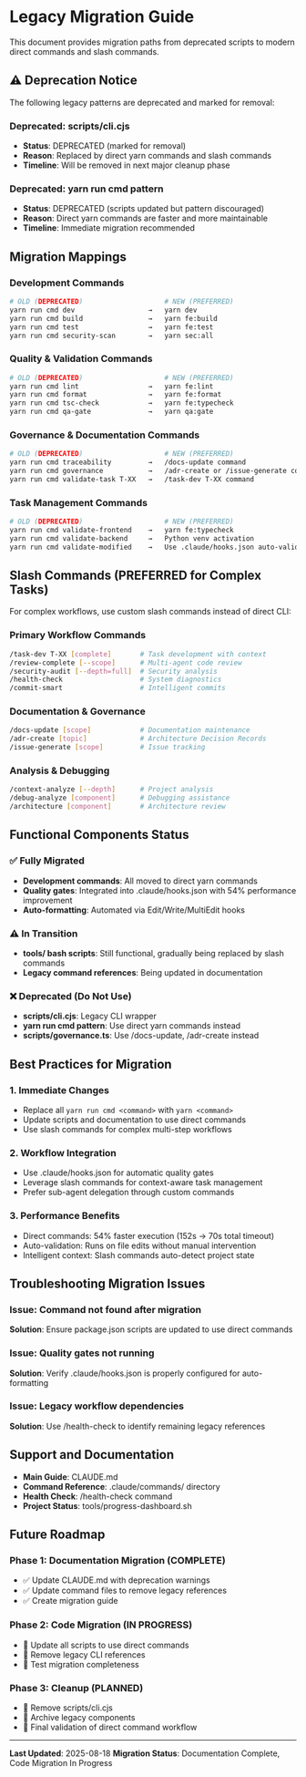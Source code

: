# Legacy Migration Guide

This document provides migration paths from deprecated scripts to modern direct commands and slash commands.

## ⚠️ Deprecation Notice

The following legacy patterns are deprecated and marked for removal:

### Deprecated: scripts/cli.cjs
- **Status**: DEPRECATED (marked for removal)
- **Reason**: Replaced by direct yarn commands and slash commands
- **Timeline**: Will be removed in next major cleanup phase

### Deprecated: yarn run cmd pattern
- **Status**: DEPRECATED (scripts updated but pattern discouraged)
- **Reason**: Direct yarn commands are faster and more maintainable
- **Timeline**: Immediate migration recommended

## Migration Mappings

### Development Commands
```bash
# OLD (DEPRECATED)                    # NEW (PREFERRED)
yarn run cmd dev                  →   yarn dev
yarn run cmd build                →   yarn fe:build
yarn run cmd test                 →   yarn fe:test
yarn run cmd security-scan        →   yarn sec:all
```

### Quality & Validation Commands
```bash
# OLD (DEPRECATED)                    # NEW (PREFERRED)
yarn run cmd lint                 →   yarn fe:lint
yarn run cmd format               →   yarn fe:format
yarn run cmd tsc-check            →   yarn fe:typecheck
yarn run cmd qa-gate              →   yarn qa:gate
```

### Governance & Documentation Commands
```bash
# OLD (DEPRECATED)                    # NEW (PREFERRED)
yarn run cmd traceability         →   /docs-update command
yarn run cmd governance           →   /adr-create or /issue-generate commands
yarn run cmd validate-task T-XX   →   /task-dev T-XX command
```

### Task Management Commands
```bash
# OLD (DEPRECATED)                    # NEW (PREFERRED)
yarn run cmd validate-frontend    →   yarn fe:typecheck
yarn run cmd validate-backend     →   Python venv activation
yarn run cmd validate-modified    →   Use .claude/hooks.json auto-validation
```

## Slash Commands (PREFERRED for Complex Tasks)

For complex workflows, use custom slash commands instead of direct CLI:

### Primary Workflow Commands
```bash
/task-dev T-XX [complete]       # Task development with context
/review-complete [--scope]      # Multi-agent code review
/security-audit [--depth=full]  # Security analysis
/health-check                   # System diagnostics
/commit-smart                   # Intelligent commits
```

### Documentation & Governance
```bash
/docs-update [scope]            # Documentation maintenance
/adr-create [topic]             # Architecture Decision Records
/issue-generate [scope]         # Issue tracking
```

### Analysis & Debugging
```bash
/context-analyze [--depth]      # Project analysis
/debug-analyze [component]      # Debugging assistance
/architecture [component]       # Architecture review
```

## Functional Components Status

### ✅ Fully Migrated
- **Development commands**: All moved to direct yarn commands
- **Quality gates**: Integrated into .claude/hooks.json with 54% performance improvement
- **Auto-formatting**: Automated via Edit/Write/MultiEdit hooks

### ⚠️ In Transition
- **tools/ bash scripts**: Still functional, gradually being replaced by slash commands
- **Legacy command references**: Being updated in documentation

### ❌ Deprecated (Do Not Use)
- **scripts/cli.cjs**: Legacy CLI wrapper
- **yarn run cmd pattern**: Use direct yarn commands instead
- **scripts/governance.ts**: Use /docs-update, /adr-create instead

## Best Practices for Migration

### 1. Immediate Changes
- Replace all `yarn run cmd <command>` with `yarn <command>`
- Update scripts and documentation to use direct commands
- Use slash commands for complex multi-step workflows

### 2. Workflow Integration
- Use .claude/hooks.json for automatic quality gates
- Leverage slash commands for context-aware task management
- Prefer sub-agent delegation through custom commands

### 3. Performance Benefits
- Direct commands: 54% faster execution (152s → 70s total timeout)
- Auto-validation: Runs on file edits without manual intervention
- Intelligent context: Slash commands auto-detect project state

## Troubleshooting Migration Issues

### Issue: Command not found after migration
**Solution**: Ensure package.json scripts are updated to use direct commands

### Issue: Quality gates not running
**Solution**: Verify .claude/hooks.json is properly configured for auto-formatting

### Issue: Legacy workflow dependencies
**Solution**: Use /health-check to identify remaining legacy references

## Support and Documentation

- **Main Guide**: CLAUDE.md
- **Command Reference**: .claude/commands/ directory
- **Health Check**: /health-check command
- **Project Status**: tools/progress-dashboard.sh

## Future Roadmap

### Phase 1: Documentation Migration (COMPLETE)
- ✅ Update CLAUDE.md with deprecation warnings
- ✅ Update command files to remove legacy references
- ✅ Create migration guide

### Phase 2: Code Migration (IN PROGRESS)
- 🔄 Update all scripts to use direct commands
- 🔄 Remove legacy CLI references
- 🔄 Test migration completeness

### Phase 3: Cleanup (PLANNED)
- 🔲 Remove scripts/cli.cjs
- 🔲 Archive legacy components
- 🔲 Final validation of direct command workflow

---

**Last Updated**: 2025-08-18
**Migration Status**: Documentation Complete, Code Migration In Progress